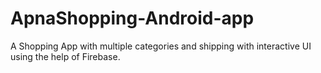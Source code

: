 # ApnaShopping-Android-app
A Shopping App with multiple categories and shipping with interactive UI using the help of Firebase.
